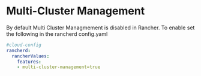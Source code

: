 # Multi-Cluster Management

By default Multi Cluster Managmement is disabled in Rancher.  To enable set the
following in the rancherd config.yaml
```yaml
#cloud-config
rancherd:
  rancherValues:
    features:
    - multi-cluster-management=true
```
